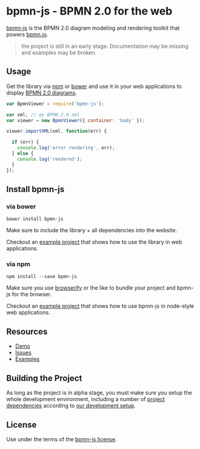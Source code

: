 # bpmn-js - BPMN 2.0 for the web

[bpmn-js](https://github.com/bpmn-io/bpmn-js) is the BPMN 2.0 diagram modeling and rendering toolkit that powers [bpmn.io](http://bpmn.io).


> the project is still in an early stage. Documentation may be missing and examples may be broken.

## Usage

Get the library via [npm](http://npmjs.org) or [bower](http://bower.io) and use it in your web applications to display [BPMN 2.0 diagrams](http://www.bpmn.org/).


```javascript
var BpmnViewer = require('bpmn-js');

var xml; // my BPMN 2.0 xml
var viewer = new BpmnViewer({ container: 'body' });

viewer.importXML(xml, function(err) {

  if (err) {
    console.log('error rendering', err);
  } else {
    console.log('rendered');
  }
});
```


## Install bpmn-js

### via bower

```
bower install bpmn-js
```

Make sure to include the library + all dependencies into the website.

Checkout an [example project](https://github.com/bpmn-io/bpmn-js-examples/tree/master/simple-bower) that shows how to use the library in web applications.


### via npm

```
npm install --save bpmn-js
```

Make sure you use [browserify](http://browserify.org) or the like to bundle your project and bpmn-js for the browser.

Checkout an [example project](https://github.com/bpmn-io/bpmn-js-examples/tree/master/simple-commonjs) that shows how to use bpmn-js in node-style web applications.


## Resources

*   [Demo](http://demo.bpmn.io)
*   [Issues](https://github.com/bpmn-io/bpmn-js/issues)
*   [Examples](https://github.com/bpmn-io/bpmn-js-examples)


## Building the Project

As long as the project is in alpha stage, you must make sure you setup the whole development environment, including a number of [project dependencies](https://github.com/bpmn-io) according to [our development setup](https://github.com/bpmn-io/bpmn-js/blob/master/docs/project/SETUP.md).


## License

Use under the terms of the [bpmn-js license](http://bpmn.io/license).